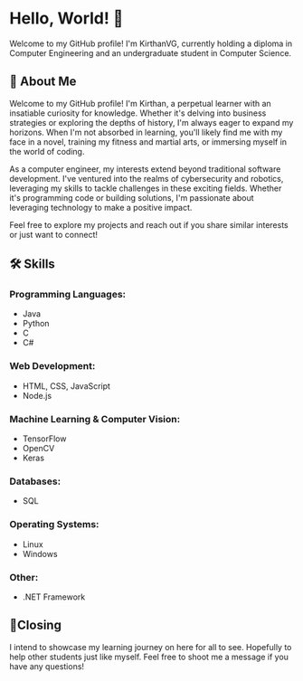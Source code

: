 
# Hello, World! 👋
Welcome to my GitHub profile! I'm KirthanVG, currently holding a diploma in Computer Engineering and an undergraduate student in Computer Science.

## 🚀 About Me
Welcome to my GitHub profile! I'm Kirthan, a perpetual learner with an insatiable curiosity for knowledge. Whether it's delving into business strategies or exploring the depths of history, I'm always eager to expand my horizons. When I'm not absorbed in learning, you'll likely find me with my face in a novel, training my fitness and martial arts, or immersing myself in the world of coding.

As a computer engineer, my interests extend beyond traditional software development. I've ventured into the realms of cybersecurity and robotics, leveraging my skills to tackle challenges in these exciting fields. Whether it's programming code or building solutions, I'm passionate about leveraging technology to make a positive impact.

Feel free to explore my projects and reach out if you share similar interests or just want to connect!


## 🛠 Skills

### Programming Languages:
- Java
- Python
- C
- C#

### Web Development:
- HTML, CSS, JavaScript
- Node.js

### Machine Learning & Computer Vision:
- TensorFlow
- OpenCV
- Keras

### Databases:
- SQL

### Operating Systems:
- Linux
- Windows

### Other:
- .NET Framework

## 🎉Closing
I intend to showcase my learning journey on here for all to see. Hopefully to help other students just like myself. Feel free to shoot me a message if you have any questions!
